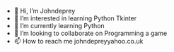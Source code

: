 - 👋 Hi, I’m Johndeprey
- 👀 I’m interested in learning Python Tkinter
- 🌱 I’m currently learning Python
- 💞️ I’m looking to collaborate on Programming a game
- 📫 How to reach me johndepreyyahoo.co.uk

<!---
Johndeprey/Johndeprey is a ✨ special ✨ repository because its `README.md` (this file) appears on your GitHub profile.
You can click the Preview link to take a look at your changes.
--->
